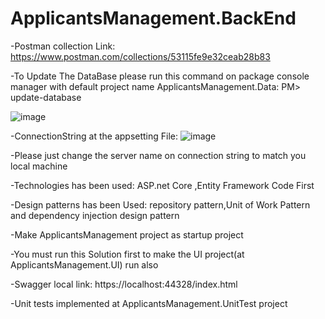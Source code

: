 # ApplicantsManagement.BackEnd

-Postman collection Link: https://www.postman.com/collections/53115fe9e32ceab28b83

-To Update The DataBase please run this command on package console manager with default project name ApplicantsManagement.Data:
 PM> update-database



![image](https://user-images.githubusercontent.com/95050832/148783540-97c2d3cf-9283-4c42-b780-5dfc7b848b17.png)

-ConnectionString at the appsetting File:
![image](https://user-images.githubusercontent.com/95050832/148783809-6da88c17-4f4a-4858-94df-06c25eaa8adc.png)

-Please just change the server name on connection string to match you local machine

-Technologies has been used:
ASP.net Core ,Entity Framework Code First


-Design patterns has been Used:
repository pattern,Unit of Work Pattern and dependency injection design pattern

-Make ApplicantsManagement project as startup project

-You must run this Solution first to make the UI project(at ApplicantsManagement.UI) run also

-Swagger local link: https://localhost:44328/index.html

-Unit tests implemented at ApplicantsManagement.UnitTest project






